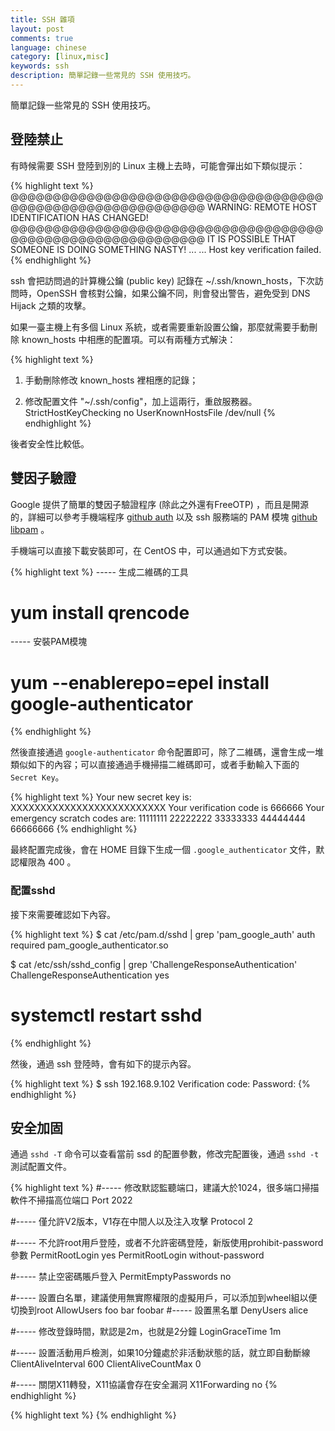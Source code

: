 ```yaml
---
title: SSH 雜項
layout: post
comments: true
language: chinese
category: [linux,misc]
keywords: ssh
description: 簡單記錄一些常見的 SSH 使用技巧。
---
```


簡單記錄一些常見的 SSH 使用技巧。

<!-- more -->

## 登陸禁止

有時候需要 SSH 登陸到別的 Linux 主機上去時，可能會彈出如下類似提示：

{% highlight text %}
@@@@@@@@@@@@@@@@@@@@@@@@@@@@@@@@@@@@@@@@@@@@@@@@@@@@@@@@@@@@
WARNING: REMOTE HOST IDENTIFICATION HAS CHANGED!
@@@@@@@@@@@@@@@@@@@@@@@@@@@@@@@@@@@@@@@@@@@@@@@@@@@@@@@@@@@@
IT IS POSSIBLE THAT SOMEONE IS DOING SOMETHING NASTY!
... ...
Host key verification failed.
{% endhighlight %}

ssh 會把訪問過的計算機公鑰 (public key) 記錄在 ~/.ssh/known_hosts，下次訪問時，OpenSSH 會核對公鑰，如果公鑰不同，則會發出警告，避免受到 DNS Hijack 之類的攻擊。

如果一臺主機上有多個 Linux 系統，或者需要重新設置公鑰，那麼就需要手動刪除 known_hosts 中相應的配置項。可以有兩種方式解決：

{% highlight text %}
1. 手動刪除修改 known_hosts 裡相應的記錄；

2. 修改配置文件 "~/.ssh/config"，加上這兩行，重啟服務器。
   StrictHostKeyChecking no
   UserKnownHostsFile /dev/null
{% endhighlight %}

後者安全性比較低。


## 雙因子驗證


Google 提供了簡單的雙因子驗證程序 (除此之外還有FreeOTP) ，而且是開源的，詳細可以參考手機端程序 [github auth](https://github.com/google/google-authenticator) 以及 ssh 服務端的 PAM 模塊 [github libpam](https://github.com/google/google-authenticator-libpam) 。

手機端可以直接下載安裝即可，在 CentOS 中，可以通過如下方式安裝。

{% highlight text %}
----- 生成二維碼的工具
# yum install qrencode

----- 安裝PAM模塊
# yum --enablerepo=epel install google-authenticator
{% endhighlight %}

然後直接通過 ```google-authenticator``` 命令配置即可，除了二維碼，還會生成一堆類似如下的內容；可以直接通過手機掃描二維碼即可，或者手動輸入下面的 ```Secret Key```。

{% highlight text %}
Your new secret key is: XXXXXXXXXXXXXXXXXXXXXXXXXX
Your verification code is 666666
Your emergency scratch codes are:
  11111111
  22222222
  33333333
  44444444
  66666666
{% endhighlight %}

最終配置完成後，會在 HOME 目錄下生成一個 ```.google_authenticator``` 文件，默認權限為 400 。

### 配置sshd

接下來需要確認如下內容。

{% highlight text %}
$ cat /etc/pam.d/sshd | grep 'pam_google_auth'
auth required pam_google_authenticator.so

$ cat /etc/ssh/sshd_config | grep 'ChallengeResponseAuthentication'
ChallengeResponseAuthentication yes

# systemctl restart sshd
{% endhighlight %}

然後，通過 ssh 登陸時，會有如下的提示內容。

{% highlight text %}
$ ssh 192.168.9.102
Verification code: 
Password: 
{% endhighlight %}

## 安全加固

通過 ```sshd -T``` 命令可以查看當前 ssd 的配置參數，修改完配置後，通過 ```sshd -t``` 測試配置文件。

{% highlight text %}
#----- 修改默認監聽端口，建議大於1024，很多端口掃描軟件不掃描高位端口
Port 2022

#----- 僅允許V2版本，V1存在中間人以及注入攻擊
Protocol 2

#----- 不允許root用戶登陸，或者不允許密碼登陸，新版使用prohibit-password參數
PermitRootLogin yes
PermitRootLogin without-password

#----- 禁止空密碼賬戶登入
PermitEmptyPasswords no

#----- 設置白名單，建議使用無實際權限的虛擬用戶，可以添加到wheel組以便切換到root
AllowUsers foo bar foobar
#----- 設置黑名單
DenyUsers alice

#----- 修改登錄時間，默認是2m，也就是2分鐘
LoginGraceTime 1m

#----- 設置活動用戶檢測，如果10分鐘處於非活動狀態的話，就立即自動斷線
ClientAliveInterval 600
ClientAliveCountMax 0

#----- 關閉X11轉發，X11協議會存在安全漏洞
X11Forwarding no
{% endhighlight %}





{% highlight text %}
{% endhighlight %}
